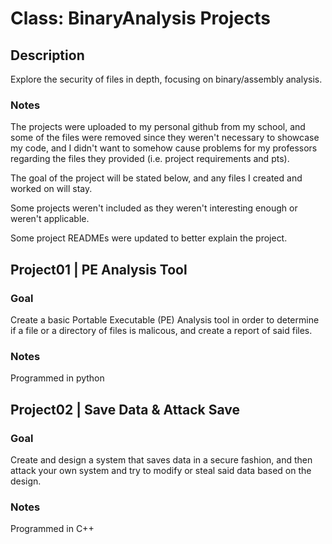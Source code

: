 # Class: BinaryAnalysis Projects

## Description

Explore the security of files in depth, focusing on binary/assembly analysis.

### Notes

The projects were uploaded to my personal github from my school, and some of the files were removed since they weren't necessary to showcase my code, and I didn't want to somehow cause problems for my professors regarding the files they provided (i.e. project requirements and pts).

The goal of the project will be stated below, and any files I created and worked on will stay.

Some projects weren't included as they weren't interesting enough or weren't applicable.

Some project READMEs were updated to better explain the project.

## Project01 | PE Analysis Tool

### Goal

Create a basic Portable Executable (PE) Analysis tool in order to determine if a file or a directory of files is malicous, and create a report of said files.

### Notes

Programmed in python

## Project02 | Save Data & Attack Save

### Goal

Create and design a system that saves data in a secure fashion, and then attack your own system and try to modify or steal said data based on the design.

### Notes

Programmed in C++
